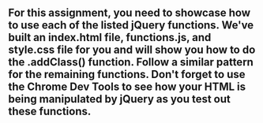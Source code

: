 ## For this assignment, you need to showcase how to use each of the listed jQuery functions.  We've built an index.html file, functions.js, and style.css file for you and will show you how to do the .addClass() function. Follow a similar pattern for the remaining functions.  Don't forget to use the Chrome Dev Tools to see how your HTML is being manipulated by jQuery as you test out these functions.